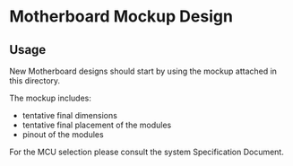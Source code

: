 # Motherboard Mockup Design

## Usage

New Motherboard designs should start by using the mockup attached in this directory.

The mockup includes:

- tentative final dimensions
- tentative final placement of the modules
- pinout of the modules

For the MCU selection please consult the system Specification Document.